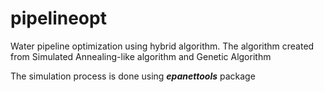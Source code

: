 # pipelineopt
Water pipeline optimization using hybrid algorithm. The algorithm created from Simulated Annealing-like algorithm and Genetic Algorithm

The simulation process is done using _**epanettools**_ package

